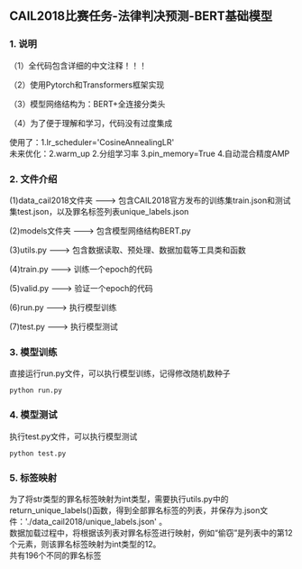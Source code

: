 ## CAIL2018比赛任务-法律判决预测-BERT基础模型
 
### 1. 说明

（1）全代码包含详细的中文注释！！！

（2）使用Pytorch和Transformers框架实现

（3）模型网络结构为：BERT+全连接分类头

（4）为了便于理解和学习，代码没有过度集成

使用了：1.lr_scheduler='CosineAnnealingLR'  <br>
未来优化：2.warm_up   2.分组学习率  3.pin_memory=True  4.自动混合精度AMP
 
### 2. 文件介绍
 
(1)data_cail2018文件夹   --->   包含CAIL2018官方发布的训练集train.json和测试集test.json，以及罪名标签列表unique_labels.json

(2)models文件夹   --->   包含模型网络结构BERT.py

(3)utils.py   --->   包含数据读取、预处理、数据加载等工具类和函数

(4)train.py   --->   训练一个epoch的代码

(5)valid.py   --->   验证一个epoch的代码

(6)run.py   --->   执行模型训练

(7)test.py   --->   执行模型测试
 
### 3. 模型训练
 
直接运行run.py文件，可以执行模型训练，记得修改随机数种子
 
```
python run.py
```
 
### 4. 模型测试
 
执行test.py文件，可以执行模型测试
 
```
python test.py
```

### 5. 标签映射

为了将str类型的罪名标签映射为int类型，需要执行utils.py中的return_unique_labels()函数，得到全部罪名标签的列表，并保存为.json文件：'./data_cail2018/unique_labels.json' 。<br>
数据加载过程中，将根据该列表对罪名标签进行映射，例如“偷窃”是列表中的第12个元素，则该罪名标签映射为int类型的12。<br>
共有196个不同的罪名标签



